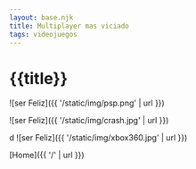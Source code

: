 ```yaml
---
layout: base.njk
title: Multiplayer mas viciado
tags: videojuegos
---
```


# {{title}}



![ser Feliz]({{ '/static/img/psp.png' | url }})



![ser Feliz]({{ '/static/img/crash.jpg' | url }})

d
![ser Feliz]({{ '/static/img/xbox360.jpg' | url }})


[Home]({{ '/' | url }})
